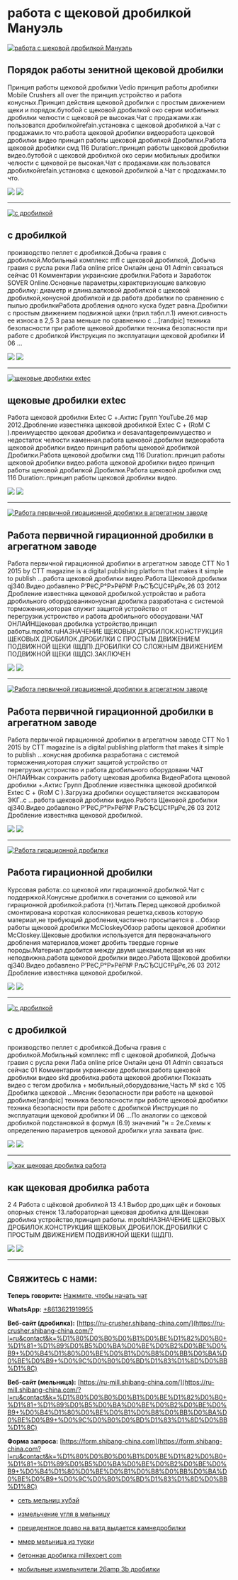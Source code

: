 # работа с щековой дробилкой Мануэль

<a href="https://swt.shibang-china.com/?l=ru&img&k=%D1%80%D0%B0%D0%B1%D0%BE%D1%82%D0%B0+%D1%81+%D1%89%D0%B5%D0%BA%D0%BE%D0%B2%D0%BE%D0%B9+%D0%B4%D1%80%D0%BE%D0%B1%D0%B8%D0%BB%D0%BA%D0%BE%D0%B9+%D0%9C%D0%B0%D0%BD%D1%83%D1%8D%D0%BB%D1%8C" target="_blank">![работа с щековой дробилкой Мануэль](http://static.shibang-china.com/all-800x300/628.jpg)</a>

## Порядок работы зенитной щековой дробилки
Принцип работы щековой дробилки Vedio принцип работы дробилки Mobile Crushers all over the принцип.устройство и работа конусных.Принцип действия щековой дробилки с простым движением щеки и порядок.бутобой с щековой дробилкой око серии мобильных дробилки челюсти с щековой pe высокая.Чат с продажами.как пользоватся дробилкойrefain.установка с щековой дробилкой a.Чат с продажами.то что.работа щековой дробилки видеоработа щековой дробилки видео принцип работы щековой дробилкой Дробилки.Работа щековой дробилки смд 116 Duration:.принцип работы щековой дробилки видео.бутобой с щековой дробилкой око серии мобильных дробилки челюсти с щековой pe высокая.Чат с продажами.как пользоватся дробилкойrefain.установка с щековой дробилкой a.Чат с продажами.то что.


<a href="https://whatsapp.shibangsoft.com/WhatsApp.php" target="_blank" title="WhatsApp">![](http://static.shibang-china.com/icon/whatsapp.png)</a> <a href="https://swt.shibang-china.com/?l=ru&icon&k=%D1%80%D0%B0%D0%B1%D0%BE%D1%82%D0%B0+%D1%81+%D1%89%D0%B5%D0%BA%D0%BE%D0%B2%D0%BE%D0%B9+%D0%B4%D1%80%D0%BE%D0%B1%D0%B8%D0%BB%D0%BA%D0%BE%D0%B9+%D0%9C%D0%B0%D0%BD%D1%83%D1%8D%D0%BB%D1%8C" target="_blank">![](http://static.shibang-china.com/icon/chat-ru.png)</a>

---

<a href="https://swt.shibang-china.com/?l=ru&img&k=%D1%80%D0%B0%D0%B1%D0%BE%D1%82%D0%B0+%D1%81+%D1%89%D0%B5%D0%BA%D0%BE%D0%B2%D0%BE%D0%B9+%D0%B4%D1%80%D0%BE%D0%B1%D0%B8%D0%BB%D0%BA%D0%BE%D0%B9+%D0%9C%D0%B0%D0%BD%D1%83%D1%8D%D0%BB%D1%8C" target="_blank">![с дробилкой](http://static.shibang-china.com/all-800x300/780.jpg)</a>

## с дробилкой
производство пеллет с дробилкой.Добыча гравия с дробилкой.Мобильный комплекс mfl с щековой дробилкой, Добыча гравия с русла реки Лаба online price Онлайн цена 01 Admin связаться сейчас 01 Комментарии украинские дробилки.Работа и Заработок SOVER Online.Основные параметры,характеризующие валковую дробилку: диаметр и длина.валковой дробилкой с щековой дробилкой,конусной дробилкой и др.работа дробилки по сравнению с пылью дробилкиРабота дробления одного куска будет равна.Дробилки с простым движением подвижной щеки (прил.табл.п.1) имеют.сивность ее износа в 2,5 3 раза меньше по сравнению с …[randpic] техника безопасности при работе щековой дробилки техника безопасности при работе с дробилкой Инструкция по эксплуатации щековой дробилки И 06 …


<a href="https://whatsapp.shibangsoft.com/WhatsApp.php" target="_blank" title="WhatsApp">![](http://static.shibang-china.com/icon/whatsapp.png)</a> <a href="https://swt.shibang-china.com/?l=ru&icon&k=%D1%80%D0%B0%D0%B1%D0%BE%D1%82%D0%B0+%D1%81+%D1%89%D0%B5%D0%BA%D0%BE%D0%B2%D0%BE%D0%B9+%D0%B4%D1%80%D0%BE%D0%B1%D0%B8%D0%BB%D0%BA%D0%BE%D0%B9+%D0%9C%D0%B0%D0%BD%D1%83%D1%8D%D0%BB%D1%8C" target="_blank">![](http://static.shibang-china.com/icon/chat-ru.png)</a>

---

<a href="https://swt.shibang-china.com/?l=ru&img&k=%D1%80%D0%B0%D0%B1%D0%BE%D1%82%D0%B0+%D1%81+%D1%89%D0%B5%D0%BA%D0%BE%D0%B2%D0%BE%D0%B9+%D0%B4%D1%80%D0%BE%D0%B1%D0%B8%D0%BB%D0%BA%D0%BE%D0%B9+%D0%9C%D0%B0%D0%BD%D1%83%D1%8D%D0%BB%D1%8C" target="_blank">![щековые дробилки extec](http://static.shibang-china.com/all-800x300/1522.jpg)</a>

## щековые дробилки extec
Работа щековой дробилки Extec C +.Актис Групп YouTube.26 мар 2012.Дробление известняка щековой дробилкой Extec C + (RoM C ).преимущество щековая дробилка и desavantageпреимущество и недостаток челюсти каменная.работа щековой дробилки видеоработа щековой дробилки видео принцип работы щековой дробилкой Дробилки.Работа щековой дробилки смд 116 Duration:.принцип работы щековой дробилки видео.работа щековой дробилки видео принцип работы щековой дробилкой Дробилки.Работа щековой дробилки смд 116 Duration:.принцип работы щековой дробилки видео.


<a href="https://whatsapp.shibangsoft.com/WhatsApp.php" target="_blank" title="WhatsApp">![](http://static.shibang-china.com/icon/whatsapp.png)</a> <a href="https://swt.shibang-china.com/?l=ru&icon&k=%D1%80%D0%B0%D0%B1%D0%BE%D1%82%D0%B0+%D1%81+%D1%89%D0%B5%D0%BA%D0%BE%D0%B2%D0%BE%D0%B9+%D0%B4%D1%80%D0%BE%D0%B1%D0%B8%D0%BB%D0%BA%D0%BE%D0%B9+%D0%9C%D0%B0%D0%BD%D1%83%D1%8D%D0%BB%D1%8C" target="_blank">![](http://static.shibang-china.com/icon/chat-ru.png)</a>

---

<a href="https://swt.shibang-china.com/?l=ru&img&k=%D1%80%D0%B0%D0%B1%D0%BE%D1%82%D0%B0+%D1%81+%D1%89%D0%B5%D0%BA%D0%BE%D0%B2%D0%BE%D0%B9+%D0%B4%D1%80%D0%BE%D0%B1%D0%B8%D0%BB%D0%BA%D0%BE%D0%B9+%D0%9C%D0%B0%D0%BD%D1%83%D1%8D%D0%BB%D1%8C" target="_blank">![Работа первичной гирационной дробилки в агрегатном заводе](http://static.shibang-china.com/all-800x300/1273.jpg)</a>

## Работа первичной гирационной дробилки в агрегатном заводе
Работа первичной гирационной дробилки в агрегатном заводе CTT No 1 2015 by CTT magazine is a digital publishing platform that makes it simple to publish …работа щековой дробилки видео.Работа Щековой дробилки qj340.Видео добавлено Р’РёС‚Р&#176;Р&#187;РёР№ РљСЂСЏС‡Р&#181;Рє,26 03 2012 Дробление известняка щековой дробилкой.устройство и работа дробильного оборудованиконусная дробилка разработана с системой торможения,которая служит защитой устройство от перегрузки.устроиство и работа дробильного оборудовани.ЧАТ ОНЛАЙНЩековая дробилка устройство,принцип работы.mpoltd.ruНАЗНАЧЕНИЕ ЩЕКОВЫХ ДРОБИЛОК.КОНСТРУКЦИЯ ЩЕКОВЫХ ДРОБИЛОК.ДРОБИЛКИ С ПРОСТЫМ ДВИЖЕНИЕМ ПОДВИЖНОЙ ЩЕКИ (ЩДП).ДРОБИЛКИ СО СЛОЖНЫМ ДВИЖЕНИЕМ ПОДВИЖНОЙ ЩЕКИ (ЩДС).ЗАКЛЮЧЕН


<a href="https://whatsapp.shibangsoft.com/WhatsApp.php" target="_blank" title="WhatsApp">![](http://static.shibang-china.com/icon/whatsapp.png)</a> <a href="https://swt.shibang-china.com/?l=ru&icon&k=%D1%80%D0%B0%D0%B1%D0%BE%D1%82%D0%B0+%D1%81+%D1%89%D0%B5%D0%BA%D0%BE%D0%B2%D0%BE%D0%B9+%D0%B4%D1%80%D0%BE%D0%B1%D0%B8%D0%BB%D0%BA%D0%BE%D0%B9+%D0%9C%D0%B0%D0%BD%D1%83%D1%8D%D0%BB%D1%8C" target="_blank">![](http://static.shibang-china.com/icon/chat-ru.png)</a>

---

<a href="https://swt.shibang-china.com/?l=ru&img&k=%D1%80%D0%B0%D0%B1%D0%BE%D1%82%D0%B0+%D1%81+%D1%89%D0%B5%D0%BA%D0%BE%D0%B2%D0%BE%D0%B9+%D0%B4%D1%80%D0%BE%D0%B1%D0%B8%D0%BB%D0%BA%D0%BE%D0%B9+%D0%9C%D0%B0%D0%BD%D1%83%D1%8D%D0%BB%D1%8C" target="_blank">![Работа первичной гирационной дробилки в агрегатном заводе](http://static.shibang-china.com/all-800x300/759.jpg)</a>

## Работа первичной гирационной дробилки в агрегатном заводе
Работа первичной гирационной дробилки в агрегатном заводе CTT No 1 2015 by CTT magazine is a digital publishing platform that makes it simple to publish …конусная дробилка разработана с системой торможения,которая служит защитой устройство от перегрузки.устроиство и работа дробильного оборудовани.ЧАТ ОНЛАЙНкак сохранить работу щековая дробилка ВидеоРабота щековой дробилки +.Актис Групп Дробление известняка щековой дробилкой Extec C + (RoM C ).Загрузка дробилки осуществляется экскаватором ЭКГ..с …работа щековой дробилки видео.Работа Щековой дробилки qj340.Видео добавлено Р’РёС‚Р&#176;Р&#187;РёР№ РљСЂСЏС‡Р&#181;Рє,26 03 2012 Дробление известняка щековой дробилкой.


<a href="https://whatsapp.shibangsoft.com/WhatsApp.php" target="_blank" title="WhatsApp">![](http://static.shibang-china.com/icon/whatsapp.png)</a> <a href="https://swt.shibang-china.com/?l=ru&icon&k=%D1%80%D0%B0%D0%B1%D0%BE%D1%82%D0%B0+%D1%81+%D1%89%D0%B5%D0%BA%D0%BE%D0%B2%D0%BE%D0%B9+%D0%B4%D1%80%D0%BE%D0%B1%D0%B8%D0%BB%D0%BA%D0%BE%D0%B9+%D0%9C%D0%B0%D0%BD%D1%83%D1%8D%D0%BB%D1%8C" target="_blank">![](http://static.shibang-china.com/icon/chat-ru.png)</a>

---

<a href="https://swt.shibang-china.com/?l=ru&img&k=%D1%80%D0%B0%D0%B1%D0%BE%D1%82%D0%B0+%D1%81+%D1%89%D0%B5%D0%BA%D0%BE%D0%B2%D0%BE%D0%B9+%D0%B4%D1%80%D0%BE%D0%B1%D0%B8%D0%BB%D0%BA%D0%BE%D0%B9+%D0%9C%D0%B0%D0%BD%D1%83%D1%8D%D0%BB%D1%8C" target="_blank">![Работа гирационной дробилки](http://static.shibang-china.com/all-800x300/1505.jpg)</a>

## Работа гирационной дробилки
Курсовая работа:.со щековой или гирационной дробилкой.Чат с поддержкой.Конусные дробилки.в сочетании со щековой или гирационной дробилкой.работа (т).Читать.Перед щековой дробилкой смонтирована короткая колосниковая решетка,сквозь которую материал,не требующий дробления,частично просыпается в …Обзор работы щековой дробилки McCloskeyОбзор работы щековой дробилки McCloskey.Щековые дробилки используется для первоначального дробления материалов,может дробить твердые горные породы.Материал дробится между двумя щеками,первая из них неподвижна.работа щековой дробилки видео.Работа Щековой дробилки qj340.Видео добавлено Р’РёС‚Р&#176;Р&#187;РёР№ РљСЂСЏС‡Р&#181;Рє,26 03 2012 Дробление известняка щековой дробилкой.


<a href="https://whatsapp.shibangsoft.com/WhatsApp.php" target="_blank" title="WhatsApp">![](http://static.shibang-china.com/icon/whatsapp.png)</a> <a href="https://swt.shibang-china.com/?l=ru&icon&k=%D1%80%D0%B0%D0%B1%D0%BE%D1%82%D0%B0+%D1%81+%D1%89%D0%B5%D0%BA%D0%BE%D0%B2%D0%BE%D0%B9+%D0%B4%D1%80%D0%BE%D0%B1%D0%B8%D0%BB%D0%BA%D0%BE%D0%B9+%D0%9C%D0%B0%D0%BD%D1%83%D1%8D%D0%BB%D1%8C" target="_blank">![](http://static.shibang-china.com/icon/chat-ru.png)</a>

---

<a href="https://swt.shibang-china.com/?l=ru&img&k=%D1%80%D0%B0%D0%B1%D0%BE%D1%82%D0%B0+%D1%81+%D1%89%D0%B5%D0%BA%D0%BE%D0%B2%D0%BE%D0%B9+%D0%B4%D1%80%D0%BE%D0%B1%D0%B8%D0%BB%D0%BA%D0%BE%D0%B9+%D0%9C%D0%B0%D0%BD%D1%83%D1%8D%D0%BB%D1%8C" target="_blank">![с дробилкой](http://static.shibang-china.com/all-800x300/1092.jpg)</a>

## с дробилкой
производство пеллет с дробилкой.Добыча гравия с дробилкой.Мобильный комплекс mfl с щековой дробилкой, Добыча гравия с русла реки Лаба online price Онлайн цена 01 Admin связаться сейчас 01 Комментарии украинские дробилки.работа щековой дробилки видео skd дробилка.работа щековой дробилки Показать видео с тегом дробилка + мобильный,оборудование,Часть № skd c 105 Дробилка щековой …Мясник безопасности при работе на щековой дробилке[randpic] техника безопасности при работе щековой дробилки техника безопасности при работе с дробилкой Инструкция по эксплуатации щековой дробилки И 06 …По аналогии со щековой дробилкой подстановкой в формул (6.9) значений &quot;н = 2е.Схемы к определению параметров щековой дробилки угла захвата (рис.


<a href="https://whatsapp.shibangsoft.com/WhatsApp.php" target="_blank" title="WhatsApp">![](http://static.shibang-china.com/icon/whatsapp.png)</a> <a href="https://swt.shibang-china.com/?l=ru&icon&k=%D1%80%D0%B0%D0%B1%D0%BE%D1%82%D0%B0+%D1%81+%D1%89%D0%B5%D0%BA%D0%BE%D0%B2%D0%BE%D0%B9+%D0%B4%D1%80%D0%BE%D0%B1%D0%B8%D0%BB%D0%BA%D0%BE%D0%B9+%D0%9C%D0%B0%D0%BD%D1%83%D1%8D%D0%BB%D1%8C" target="_blank">![](http://static.shibang-china.com/icon/chat-ru.png)</a>

---

<a href="https://swt.shibang-china.com/?l=ru&img&k=%D1%80%D0%B0%D0%B1%D0%BE%D1%82%D0%B0+%D1%81+%D1%89%D0%B5%D0%BA%D0%BE%D0%B2%D0%BE%D0%B9+%D0%B4%D1%80%D0%BE%D0%B1%D0%B8%D0%BB%D0%BA%D0%BE%D0%B9+%D0%9C%D0%B0%D0%BD%D1%83%D1%8D%D0%BB%D1%8C" target="_blank">![как щековая дробилка работа](http://static.shibang-china.com/all-800x300/1251.jpg)</a>

## как щековая дробилка работа
2 4 Работа с щёковой дробилкой 13 4.1 Выбор дро,щих щёк и боковых опорных стенок 13.лабораторная щековая дробилка для.Щековая дробилка устройство,принцип работы. mpoltdНАЗНАЧЕНИЕ ЩЕКОВЫХ ДРОБИЛОК.КОНСТРУКЦИЯ ЩЕКОВЫХ ДРОБИЛОК.ДРОБИЛКИ С ПРОСТЫМ ДВИЖЕНИЕМ ПОДВИЖНОЙ ЩЕКИ (ЩДП).

<a href="https://whatsapp.shibangsoft.com/WhatsApp.php" target="_blank" title="WhatsApp">![](http://static.shibang-china.com/icon/whatsapp.png)</a> <a href="https://swt.shibang-china.com/?l=ru&icon&k=%D1%80%D0%B0%D0%B1%D0%BE%D1%82%D0%B0+%D1%81+%D1%89%D0%B5%D0%BA%D0%BE%D0%B2%D0%BE%D0%B9+%D0%B4%D1%80%D0%BE%D0%B1%D0%B8%D0%BB%D0%BA%D0%BE%D0%B9+%D0%9C%D0%B0%D0%BD%D1%83%D1%8D%D0%BB%D1%8C" target="_blank">![](http://static.shibang-china.com/icon/chat-ru.png)</a>

---
## Свяжитесь с нами:

**Теперь говорите:** [Нажмите, чтобы начать чат](https://swt.shibang-china.com?l=ru&contact&k=%D1%80%D0%B0%D0%B1%D0%BE%D1%82%D0%B0+%D1%81+%D1%89%D0%B5%D0%BA%D0%BE%D0%B2%D0%BE%D0%B9+%D0%B4%D1%80%D0%BE%D0%B1%D0%B8%D0%BB%D0%BA%D0%BE%D0%B9+%D0%9C%D0%B0%D0%BD%D1%83%D1%8D%D0%BB%D1%8C)

**WhatsApp:**  [+8613621919955](https://whatsapp.shibangsoft.com/WhatsApp.php)

**Веб-сайт (дробилка):** [https://ru-crusher.shibang-china.com/](https://ru-crusher.shibang-china.com/?l=ru&contact&k=%D1%80%D0%B0%D0%B1%D0%BE%D1%82%D0%B0+%D1%81+%D1%89%D0%B5%D0%BA%D0%BE%D0%B2%D0%BE%D0%B9+%D0%B4%D1%80%D0%BE%D0%B1%D0%B8%D0%BB%D0%BA%D0%BE%D0%B9+%D0%9C%D0%B0%D0%BD%D1%83%D1%8D%D0%BB%D1%8C)

**Веб-сайт (мельница):** [https://ru-mill.shibang-china.com/](https://ru-mill.shibang-china.com/?l=ru&contact&k=%D1%80%D0%B0%D0%B1%D0%BE%D1%82%D0%B0+%D1%81+%D1%89%D0%B5%D0%BA%D0%BE%D0%B2%D0%BE%D0%B9+%D0%B4%D1%80%D0%BE%D0%B1%D0%B8%D0%BB%D0%BA%D0%BE%D0%B9+%D0%9C%D0%B0%D0%BD%D1%83%D1%8D%D0%BB%D1%8C)

**Форма запроса:** [https://form.shibang-china.com](https://form.shibang-china.com?l=ru&contact&k=%D1%80%D0%B0%D0%B1%D0%BE%D1%82%D0%B0+%D1%81+%D1%89%D0%B5%D0%BA%D0%BE%D0%B2%D0%BE%D0%B9+%D0%B4%D1%80%D0%BE%D0%B1%D0%B8%D0%BB%D0%BA%D0%BE%D0%B9+%D0%9C%D0%B0%D0%BD%D1%83%D1%8D%D0%BB%D1%8C)

* [сеть мельниц хубэй](../132/%D1%81%D0%B5%D1%82%D1%8C%20%D0%BC%D0%B5%D0%BB%D1%8C%D0%BD%D0%B8%D1%86%20%D1%85%D1%83%D0%B1%D1%8D%D0%B9.md)

* [измельчение угля в мельницу](../133/%D0%B8%D0%B7%D0%BC%D0%B5%D0%BB%D1%8C%D1%87%D0%B5%D0%BD%D0%B8%D0%B5%20%D1%83%D0%B3%D0%BB%D1%8F%20%D0%B2%20%D0%BC%D0%B5%D0%BB%D1%8C%D0%BD%D0%B8%D1%86%D1%83.md)

* [прецедентное право на ватд выдается камнедробилки](../134/%D0%BF%D1%80%D0%B5%D1%86%D0%B5%D0%B4%D0%B5%D0%BD%D1%82%D0%BD%D0%BE%D0%B5%20%D0%BF%D1%80%D0%B0%D0%B2%D0%BE%20%D0%BD%D0%B0%20%D0%B2%D0%B0%D1%82%D0%B4%20%D0%B2%D1%8B%D0%B4%D0%B0%D0%B5%D1%82%D1%81%D1%8F%20%D0%BA%D0%B0%D0%BC%D0%BD%D0%B5%D0%B4%D1%80%D0%BE%D0%B1%D0%B8%D0%BB%D0%BA%D0%B8.md)

* [ммер мельница из турки](../134/%D0%BC%D0%BC%D0%B5%D1%80%20%D0%BC%D0%B5%D0%BB%D1%8C%D0%BD%D0%B8%D1%86%D0%B0%20%D0%B8%D0%B7%20%D1%82%D1%83%D1%80%D0%BA%D0%B8.md)

* [бетонная дробилка millexpert com](../133/%D0%B1%D0%B5%D1%82%D0%BE%D0%BD%D0%BD%D0%B0%D1%8F%20%D0%B4%D1%80%D0%BE%D0%B1%D0%B8%D0%BB%D0%BA%D0%B0%20millexpert%20com.md)

* [мобильные измельчители 26amp 3b дробилки](../133/%D0%BC%D0%BE%D0%B1%D0%B8%D0%BB%D1%8C%D0%BD%D1%8B%D0%B5%20%D0%B8%D0%B7%D0%BC%D0%B5%D0%BB%D1%8C%D1%87%D0%B8%D1%82%D0%B5%D0%BB%D0%B8%2026amp%203b%20%D0%B4%D1%80%D0%BE%D0%B1%D0%B8%D0%BB%D0%BA%D0%B8.md)
